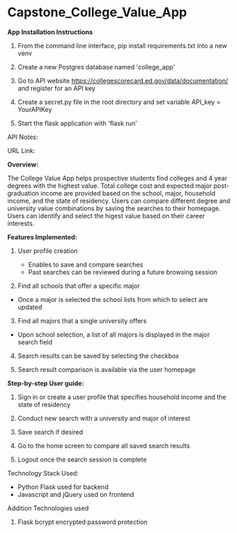 # Capstone_College_Value_App

**App Installation Instructions**

1. From the command line interface, pip install requirements.txt into a new venv

2. Create a new Postgres database named 'college_app'

3. Go to API website https://collegescorecard.ed.gov/data/documentation/ and register for an API key

4. Create a secret.py file in the root directory and set variable API_key = YourAPIKey

5. Start the flask application with 'flask run'

API Notes:


URL Link:

**Overview:**

The College Value App helps prospective students find colleges and 4 year degrees with the highest value.  Total college cost and expected major post-graduation income are provided based on the school, major, household income, and the state of residency.  Users can compare different degree and university value combinations by saving the searches to their homepage.  Users can identify and select the higest value based on their career interests.    



**Features Implemented:**

1. User profile creation
	* Enables to save and compare searches
	* Past searches can be reviewed during a future browsing session

2. Find all schools that offer a specific major
 * Once a major is selected the school lists from which to select are updated

3. Find all majors that a single university offers
 * Upon school selection, a list of all majors is displayed in the major search field

4. Search results can be saved by selecting the checkbox

5. Search result comparison is available via the user homepage   


**Step-by-step User guide:**

1. Sign in or create a user profile that specifies household income and the state of residency
	
2. Conduct new search with a university and major of interest

3. Save search if desired

4. Go to the home screen to compare all saved search results

5. Logout once the search session is complete


Technology Stack Used:

* Python Flask used for backend
* Javascript and jQuery used on frontend

Addition Technologies used

1. Flask bcrypt encrypted password protection